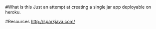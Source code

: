 #What is this
Just an attempt at creating a single jar app deployable on heroku.




#Resources
http://sparkjava.com/
